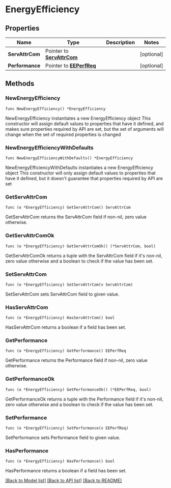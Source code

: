 # EnergyEfficiency

## Properties

Name | Type | Description | Notes
------------ | ------------- | ------------- | -------------
**ServAttrCom** | Pointer to [**ServAttrCom**](ServAttrCom.md) |  | [optional] 
**Performance** | Pointer to [**EEPerfReq**](EEPerfReq.md) |  | [optional] 

## Methods

### NewEnergyEfficiency

`func NewEnergyEfficiency() *EnergyEfficiency`

NewEnergyEfficiency instantiates a new EnergyEfficiency object
This constructor will assign default values to properties that have it defined,
and makes sure properties required by API are set, but the set of arguments
will change when the set of required properties is changed

### NewEnergyEfficiencyWithDefaults

`func NewEnergyEfficiencyWithDefaults() *EnergyEfficiency`

NewEnergyEfficiencyWithDefaults instantiates a new EnergyEfficiency object
This constructor will only assign default values to properties that have it defined,
but it doesn't guarantee that properties required by API are set

### GetServAttrCom

`func (o *EnergyEfficiency) GetServAttrCom() ServAttrCom`

GetServAttrCom returns the ServAttrCom field if non-nil, zero value otherwise.

### GetServAttrComOk

`func (o *EnergyEfficiency) GetServAttrComOk() (*ServAttrCom, bool)`

GetServAttrComOk returns a tuple with the ServAttrCom field if it's non-nil, zero value otherwise
and a boolean to check if the value has been set.

### SetServAttrCom

`func (o *EnergyEfficiency) SetServAttrCom(v ServAttrCom)`

SetServAttrCom sets ServAttrCom field to given value.

### HasServAttrCom

`func (o *EnergyEfficiency) HasServAttrCom() bool`

HasServAttrCom returns a boolean if a field has been set.

### GetPerformance

`func (o *EnergyEfficiency) GetPerformance() EEPerfReq`

GetPerformance returns the Performance field if non-nil, zero value otherwise.

### GetPerformanceOk

`func (o *EnergyEfficiency) GetPerformanceOk() (*EEPerfReq, bool)`

GetPerformanceOk returns a tuple with the Performance field if it's non-nil, zero value otherwise
and a boolean to check if the value has been set.

### SetPerformance

`func (o *EnergyEfficiency) SetPerformance(v EEPerfReq)`

SetPerformance sets Performance field to given value.

### HasPerformance

`func (o *EnergyEfficiency) HasPerformance() bool`

HasPerformance returns a boolean if a field has been set.


[[Back to Model list]](../README.md#documentation-for-models) [[Back to API list]](../README.md#documentation-for-api-endpoints) [[Back to README]](../README.md)


